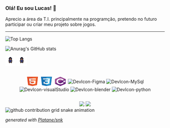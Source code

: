 ### Olá! Eu sou Lucas! 👋
Aprecio a área da T.I. principalmente na programção, pretendo no futuro participar ou criar meu projeto sobre jogos.

<hr>

![Top Langs](https://github-readme-stats.vercel.app/api/top-langs/?username=LucasBS8&hide_progress=true&theme=tokyonight)

![Anurag's GitHub stats](https://github-readme-stats.vercel.app/api?username=LucasBS8&theme=tokyonight)

<p>
  <div style="align">
  <a href="img/reiki16bts.png"><img src="./img/reiki16bts.png""align="left"></a>
  <a href="img/reiki16bts.png"><img src="./img/reiki16bts.png""align="right"></a>
</div>
</p>

  <div style="display: inline_block", align = "center"><br>
  <img align="center" alt="Rafa-HTML" height="30" width="40" src="https://raw.githubusercontent.com/devicons/devicon/master/icons/html5/html5-original.svg">
  <img align="center" alt="Rafa-CSS" height="30" width="40" src="https://raw.githubusercontent.com/devicons/devicon/master/icons/css3/css3-original.svg">
  <img align="center" alt="Rafa-Csharp" height="30" width="40" src="https://raw.githubusercontent.com/devicons/devicon/master/icons/csharp/csharp-original.svg">
  <img align="center" alt="DevIcon-Figma" height="30" width="40" src="https://cdn.jsdelivr.net/gh/devicons/devicon/icons/figma/figma-original.svg">
  <img align="center" alt="DevIcon-MySql" height="30" width="40" src="https://cdn.jsdelivr.net/gh/devicons/devicon/icons/mysql/mysql-original.svg">     
  <img align="center" alt="DevIcon-visualStudio" height="30" width="40" src="https://cdn.jsdelivr.net/gh/devicons/devicon/icons/visualstudio/visualstudio-plain.svg">
  <img align="center" alt="DevIcon-blender" height="30" width="40" src="https://cdn.jsdelivr.net/gh/devicons/devicon@latest/icons/blender/blender-original.svg" />
  <img align="center" alt="DevIcon-python" height="30" width="40" src="https://cdn.jsdelivr.net/gh/devicons/devicon@latest/icons/python/python-original.svg" />


  </div>
  
  ##
 
<div align = "center"> 
  <a href = "lucasbellucio1@gmail.com"><img src="https://img.shields.io/badge/-Gmail-%23333?style=for-the-badge&logo=gmail&logoColor=white" target="_blank"></a>
  <a href="https://www.linkedin.com/in/lucas-bell%C3%BAcio-sebasti%C3%A3o-0a0a26231/" target="_blank"><img src="https://img.shields.io/badge/-LinkedIn-%230077B5?style=for-the-badge&logo=linkedin&logoColor=white" target="_blank"></a> 
  
</div>
<picture>
  <source media="(prefers-color-scheme: dark)" srcset="https://raw.githubusercontent.com/LucasBS8/LucasBS8/output/github-contribution-grid-snake-dark.svg">
  <source media="(prefers-color-scheme: light)" srcset="https://raw.githubusercontent.com/LucasBS8/LucasBS8/output/github-contribution-grid-snake.svg">
  <img alt="github contribution grid snake animation" src="https://raw.githubusercontent.com/LucasBS8/LucasBS8/output/github-contribution-grid-snake.svg">
</picture>

_generated with [Platane/snk](https://github.com/Platane/snk)_

